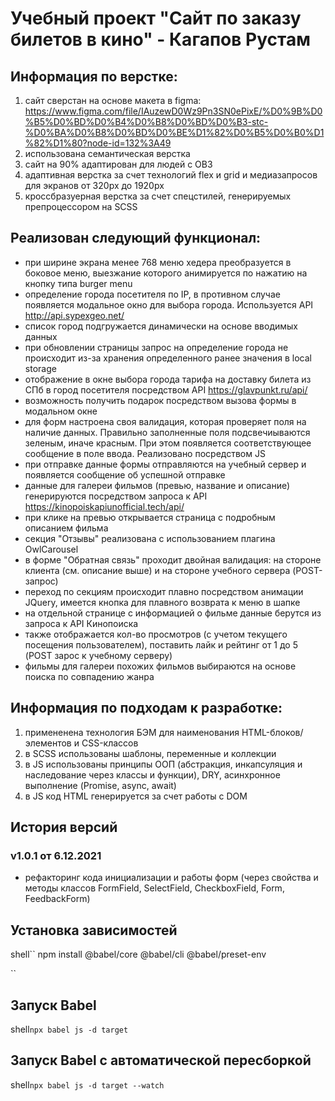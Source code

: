 # Учебный проект "Сайт по заказу билетов в кино" - Кагапов Рустам

## Информация по верстке:
1. сайт сверстан на основе макета в figma:
https://www.figma.com/file/IAuzewD0Wz9Pn3SN0ePixE/%D0%9B%D0%B5%D0%BD%D0%B4%D0%B8%D0%BD%D0%B3-stc-%D0%BA%D0%B8%D0%BD%D0%BE%D1%82%D0%B5%D0%B0%D1%82%D1%80?node-id=132%3A49
2. использована семантическая верстка
3. сайт на 90% адаптирован для людей с ОВЗ
4. адаптивная верстка за счет технологий flex и grid и медиазапросов для экранов от 320px до 1920px
5. кроссбразуерная верстка за счет спецстилей, генерируемых препроцессором на SCSS

## Реализован следующий функционал:
- при ширине экрана менее 768 меню хедера преобразуется в боковое меню, выезжание которого анимируется по нажатию на кнопку типа burger menu
- определение города посетителя по IP, в противном случае появляется модальное окно для выбора города. Используется API http://api.sypexgeo.net/
- список город подгружается динамически на основе вводимых данных
- при обновлении страницы запрос на определение города не происходит из-за хранения определенного ранее значения в local storage
- отображение в окне выбора города тарифа на доставку билета из СПб в город посетителя посредством API https://glavpunkt.ru/api/
- возможность получить подарок посредством вызова формы в модальном окне
- для форм настроена своя валидация, которая проверяет поля на наличие данных. Правильно заполненные поля подсвечиываются зеленым, иначе красным. При этом появляется соответствующее сообщение в поле ввода. Реализовано посредством JS
- при отправке данные формы отправляются на учебный сервер и появляется сообщение об успешной отправке
- данные для галереи фильмов (превью, название и описание) генерируются посредством запроса к API https://kinopoiskapiunofficial.tech/api/
- при клике на превью открывается страница с подробным описанием фильма
- секция "Отзывы" реализована с использованием плагина OwlCarousel
- в форме "Обратная связь" проходит двойная валидация: на стороне клиента (см. описание выше) и на стороне учебного сервера (POST-запрос)
- переход по секциям происходит плавно посредством анимации JQuery, имеется кнопка для плавного возврата к меню в шапке
- на отдельной странице с информацией о фильме данные берутся из запроса к API Кинопоиска
- также отображается кол-во просмотров (с учетом текущего посещения пользователем), поставить лайк и рейтинг от 1 до 5 (POST зарос к учебному серверу)
- фильмы для галереи похожих фильмов выбираются на основе поиска по совпадению жанра

## Информация по подходам к разработке:
1. примененена технология БЭМ для наименования HTML-блоков/элементов и CSS-классов
2. в SCSS использованы шаблоны, переменные и коллекции
3. в JS использованы принципы ООП (абстракция, инкапсуляция и наследование через классы и функции), DRY, асинхронное выполнение (Promise, async, await)
4. в JS код HTML генерируется за счет работы с DOM


## История версий
### v1.0.1 от 6.12.2021
- рефакторинг кода инициализации и работы форм (через свойства и методы классов FormField, SelectField, CheckboxField, Form, FeedbackForm)
## Установка зависимостей

shell``
npm install @babel/core @babel/cli @babel/preset-env

``

## Запуск Babel
shell``
npx babel js -d target
``

## Запуск Babel с автоматической пересборкой
shell``
npx babel js -d target --watch
``